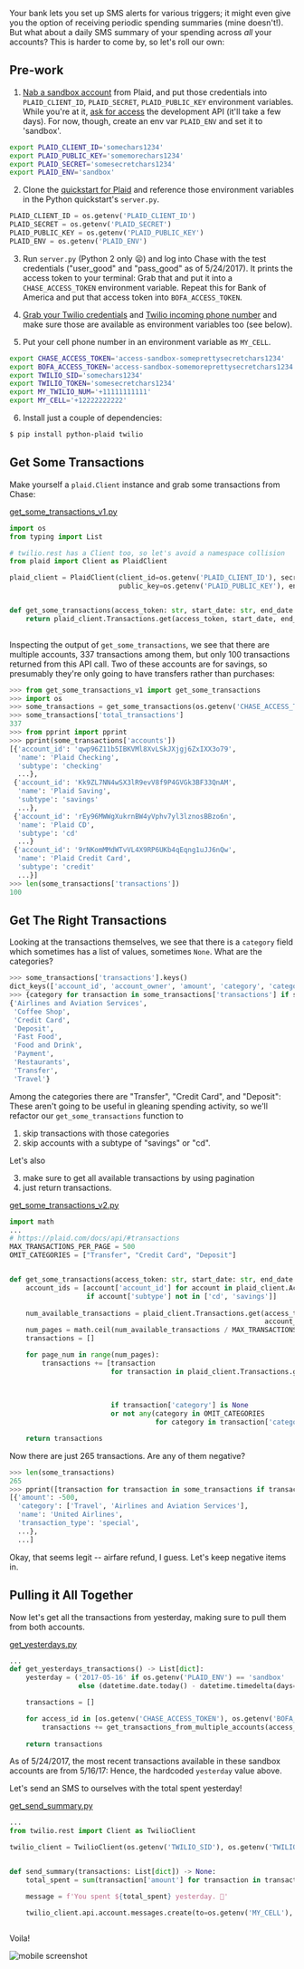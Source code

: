 Your bank lets you set up SMS alerts for various triggers; it might even give you the option of receiving periodic spending summaries (mine doesn't!).
But what about a daily SMS summary of your spending across *all* your accounts?  This is harder to come by, so let's roll our own:

## Pre-work


1. <a href="https://dashboard.plaid.com/signup" target="_blank">Nab a sandbox account</a> from Plaid, and put those credentials into `PLAID_CLIENT_ID`, `PLAID_SECRET`, `PLAID_PUBLIC_KEY` environment variables.  While you're at it, 
<a href="https://dashboard.plaid.com/overview/request-development" target="_blank">ask for access</a> the development API (it'll take a few days).  For now, though, create an env var `PLAID_ENV` and set it to 'sandbox'.

```bash
export PLAID_CLIENT_ID='somechars1234'
export PLAID_PUBLIC_KEY='somemorechars1234'
export PLAID_SECRET='somesecretchars1234'
export PLAID_ENV='sandbox'
```

2. Clone the <a href="https://github.com/plaid/quickstart" target="_blank">quickstart for Plaid</a> and reference those environment variables in the Python quickstart's `server.py`.

```python
PLAID_CLIENT_ID = os.getenv('PLAID_CLIENT_ID')
PLAID_SECRET = os.getenv('PLAID_SECRET')
PLAID_PUBLIC_KEY = os.getenv('PLAID_PUBLIC_KEY')
PLAID_ENV = os.getenv('PLAID_ENV')
```

3. Run `server.py` (Python 2 only 😦) and log into Chase with the test credentials ("user_good" and "pass_good" as of 5/24/2017). It prints the access token to your terminal: Grab that and put it into a `CHASE_ACCESS_TOKEN` environment variable.  Repeat this for Bank of America and put that access token into `BOFA_ACCESS_TOKEN`.

4. <a href="https://www.twilio.com/console/account/settings" target="_blank">Grab your Twilio credentials</a> and <a href="https://www.twilio.com/console/phone-numbers/incoming" target="_blank">Twilio incoming phone number</a> and make sure those are available as environment variables too (see below).

5. Put your cell phone number in an environment variable as `MY_CELL`.

```bash
export CHASE_ACCESS_TOKEN='access-sandbox-someprettysecretchars1234'
export BOFA_ACCESS_TOKEN='access-sandbox-somemoreprettysecretchars1234'
export TWILIO_SID='somechars1234'
export TWILIO_TOKEN='somesecretchars1234'
export MY_TWILIO_NUM='+11111111111'
export MY_CELL='+12222222222'
```

6. Install just a couple of dependencies:

```bash
$ pip install python-plaid twilio
```

## Get Some Transactions

Make yourself a `plaid.Client` instance and grab some transactions from Chase:

<a href="https://github.com/zevaverbach/spending_summary/blob/master/get_some_transactions_v1.py" target="_blank">get_some_transactions_v1.py</a>
```python
import os
from typing import List

# twilio.rest has a Client too, so let's avoid a namespace collision
from plaid import Client as PlaidClient

plaid_client = PlaidClient(client_id=os.getenv('PLAID_CLIENT_ID'), secret=os.getenv('PLAID_SECRET'),
                           public_key=os.getenv('PLAID_PUBLIC_KEY'), environment=os.getenv('PLAID_ENV'))


def get_some_transactions(access_token: str, start_date: str, end_date: str) -> List[dict]:
    return plaid_client.Transactions.get(access_token, start_date, end_date)
                                         
```


Inspecting the output of `get_some_transactions`, we see that there are multiple accounts, 337 transactions among them, but only 100 transactions returned from this API call.  Two of these accounts are for savings, so presumably they're only going to have transfers rather than purchases:

```python
>>> from get_some_transactions_v1 import get_some_transactions
>>> import os
>>> some_transactions = get_some_transactions(os.getenv('CHASE_ACCESS_TOKEN'), '1972-01-01', '2017-05-26'))
>>> some_transactions['total_transactions']
337
>>> from pprint import pprint
>>> pprint(some_transactions['accounts'])
[{'account_id': 'qwp96Z11b5IBKVMl8XvLSkJXjgj6ZxIXX3o79',
  'name': 'Plaid Checking',
  'subtype': 'checking'
  ...},
 {'account_id': 'Kk9ZL7NN4wSX3lR9evV8f9P4GVGk3BF33QnAM',
  'name': 'Plaid Saving',
  'subtype': 'savings'
  ...},
 {'account_id': 'rEy96MWWgXukrnBW4yVphv7yl3lznosBBzo6n',
  'name': 'Plaid CD',
  'subtype': 'cd'
  ...}
 {'account_id': '9rNKomMMdWTvVL4X9RP6UKb4qEqng1uJJ6nQw',
  'name': 'Plaid Credit Card',
  'subtype': 'credit'
  ...}]
>>> len(some_transactions['transactions'])
100
```
## Get **The Right** Transactions

Looking at the transactions themselves, we see that there is a `category` field which sometimes has a list of values, sometimes `None`.  What are the categories?

```python
>>> some_transactions['transactions'].keys()
dict_keys(['account_id', 'account_owner', 'amount', 'category', 'category_id', 'date', 'location', 'name', 'payment_meta', 'pending', 'pending_transaction_id', 'transaction_id', 'transaction_type'])
>>> {category for transaction in some_transactions['transactions'] if some_transactions['category'] for category in trans['category']} 
{'Airlines and Aviation Services',
 'Coffee Shop',
 'Credit Card',
 'Deposit',
 'Fast Food',
 'Food and Drink',
 'Payment',
 'Restaurants',
 'Transfer',
 'Travel'}
```


Among the categories there are "Transfer", "Credit Card", and "Deposit": These aren't going to be useful in gleaning spending activity, so we'll refactor our `get_some_transactions` function to 
1. skip transactions with those categories
2. skip accounts with a subtype of "savings" or "cd".  

Let's also 

3. make sure to get all available transactions by using pagination
4. just return transactions.


<a href="https://github.com/zevaverbach/spending_summary/blob/master/get_some_transactions_v2.py" target="_blank">get_some_transactions_v2.py</a>

```python
import math
...
# https://plaid.com/docs/api/#transactions
MAX_TRANSACTIONS_PER_PAGE = 500
OMIT_CATEGORIES = ["Transfer", "Credit Card", "Deposit"]


def get_some_transactions(access_token: str, start_date: str, end_date: str) -> List[dict]:
    account_ids = [account['account_id'] for account in plaid_client.Accounts.get(access_token)['accounts']
                   if account['subtype'] not in ['cd', 'savings']]
    
    num_available_transactions = plaid_client.Transactions.get(access_token, start_date, end_date,
                                                               account_ids=account_ids)['total_transactions']
    num_pages = math.ceil(num_available_transactions / MAX_TRANSACTIONS_PER_PAGE)
    transactions = []

    for page_num in range(num_pages):
        transactions += [transaction
                         for transaction in plaid_client.Transactions.get(access_token, start_date, end_date,
                                                                          account_ids=account_ids,
                                                                          offset=page_num * MAX_TRANSACTIONS_PER_PAGE,
                                                                          count=MAX_TRANSACTIONS_PER_PAGE)['transactions']
                         if transaction['category'] is None
                         or not any(category in OMIT_CATEGORIES
                                    for category in transaction['category'])]

    return transactions
```

Now there are just 265 transactions.  Are any of them negative?

```python
>>> len(some_transactions)
265
>>> pprint([transaction for transaction in some_transactions if transaction['amount'] < 0])
[{'amount': -500,
  'category': ['Travel', 'Airlines and Aviation Services'],
  'name': 'United Airlines',
  'transaction_type': 'special',
  ...},
  ...]
```

Okay, that seems legit -- airfare refund, I guess.  Let's keep negative items in.

## Pulling it All Together

Now let's get all the transactions from yesterday, making sure to pull them from both accounts.

<a href="https://github.com/zevaverbach/spending_summary/blob/master/get_yesterdays.py" target="_blank">get_yesterdays.py</a>

```python
...
def get_yesterdays_transactions() -> List[dict]:
    yesterday = ('2017-05-16' if os.getenv('PLAID_ENV') == 'sandbox'
                 else (datetime.date.today() - datetime.timedelta(days=1)).strftime('%Y-%m-%d'))

    transactions = []

    for access_id in [os.getenv('CHASE_ACCESS_TOKEN'), os.getenv('BOFA_ACCESS_TOKEN')]:
        transactions += get_transactions_from_multiple_accounts(access_id, yesterday, yesterday)
        
    return transactions
```

As of 5/24/2017, the most recent transactions available in these sandbox accounts are from 5/16/17: Hence, the hardcoded `yesterday` value above.

Let's send an SMS to ourselves with the total spent yesterday!

<a href="https://github.com/zevaverbach/spending_summary/blob/master/send_summary.py" target="_blank">get_send_summary.py</a>

```python
...
from twilio.rest import Client as TwilioClient

twilio_client = TwilioClient(os.getenv('TWILIO_SID'), os.getenv('TWILIO_TOKEN'))


def send_summary(transactions: List[dict]) -> None:
    total_spent = sum(transaction['amount'] for transaction in transactions)

    message = f'You spent ${total_spent} yesterday. 💸'

    twilio_client.api.account.messages.create(to=os.getenv('MY_CELL'), from_=os.getenv('MY_TWILIO_NUM'), body=message)
    

```
Voila!

![mobile screenshot](screenshot.png)

